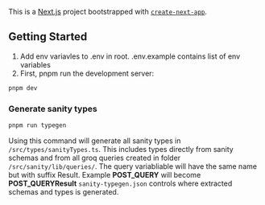 This is a [Next.js](https://nextjs.org) project bootstrapped with [`create-next-app`](https://nextjs.org/docs/app/api-reference/cli/create-next-app).

## Getting Started

1. Add env variavles to .env in root. .env.example contains list of env variables
2. First, pnpm run the development server:
```bash
pnpm dev
```

### Generate sanity types


```bash
pnpm run typegen
```
Using this command will generate all sanity types in `/src/types/sanityTypes.ts`.
This includes types directly from sanity schemas and from all groq queries created in folder `/src/sanity/lib/queries/`. The query variabliable will have the same name but with suffix Result. Example **POST_QUERY** will become **POST_QUERYResult**
`sanity-typegen.json` controls where extracted schemas and types is generated.
